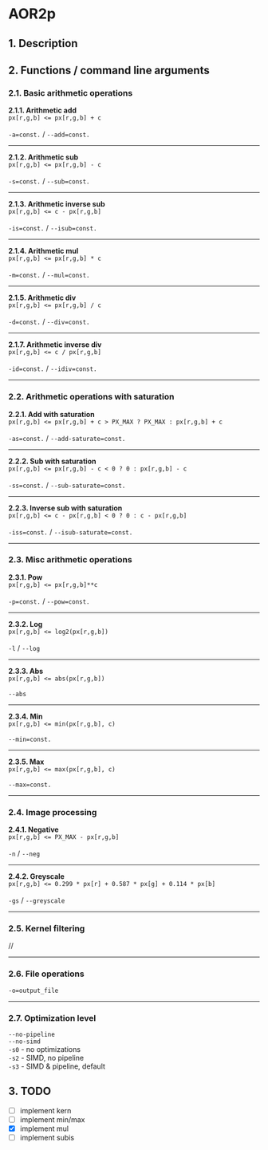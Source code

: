 # AOR2p
## 1. Description

## 2. Functions / command line arguments
### 2.1. Basic arithmetic operations
**2.1.1.  Arithmetic add**\
`px[r,g,b] <= px[r,g,b] + c`\
\
`-a=const.` / `--add=const.`
___
**2.1.2.  Arithmetic sub**\
`px[r,g,b] <= px[r,g,b] - c`\
\
`-s=const.` / `--sub=const.`
___
**2.1.3.  Arithmetic inverse sub**\
`px[r,g,b] <= c - px[r,g,b]`\
\
`-is=const.` / `--isub=const.`
___
**2.1.4.  Arithmetic mul**\
`px[r,g,b] <= px[r,g,b] * c`\
\
`-m=const.` / `--mul=const.`
___
**2.1.5.  Arithmetic div**\
`px[r,g,b] <= px[r,g,b] / c`\
\
`-d=const.` / `--div=const.`
___
**2.1.7.  Arithmetic inverse div**\
`px[r,g,b] <= c / px[r,g,b]`\
\
`-id=const.` / `--idiv=const.`
___
### 2.2. Arithmetic operations with saturation
**2.2.1. Add with saturation**\
`px[r,g,b] <= px[r,g,b] + c > PX_MAX ? PX_MAX : px[r,g,b] + c`\
\
`-as=const.` / `--add-saturate=const.`
___
**2.2.2. Sub with saturation**\
`px[r,g,b] <= px[r,g,b] - c < 0 ? 0 : px[r,g,b] - c`\
\
`-ss=const.` / `--sub-saturate=const.`
___
**2.2.3. Inverse sub with saturation**\
`px[r,g,b] <= c - px[r,g,b] < 0 ? 0 : c - px[r,g,b]`\
\
`-iss=const.` / `--isub-saturate=const.`
___
### 2.3. Misc arithmetic operations
**2.3.1.  Pow**\
`px[r,g,b] <= px[r,g,b]**c`\
\
`-p=const.` / `--pow=const.`
___
**2.3.2.  Log**\
`px[r,g,b] <= log2(px[r,g,b])`\
\
`-l` / `--log`
___
**2.3.3.  Abs**\
`px[r,g,b] <= abs(px[r,g,b])`\
\
`--abs`
___
**2.3.4.  Min**\
`px[r,g,b] <= min(px[r,g,b], c)`\
\
`--min=const.`
___
**2.3.5.  Max**\
`px[r,g,b] <= max(px[r,g,b], c)`\
\
`--max=const.`
___
### 2.4. Image processing
**2.4.1.  Negative**\
`px[r,g,b] <= PX_MAX - px[r,g,b]`\
\
`-n` / `--neg`
___
**2.4.2.  Greyscale**\
`px[r,g,b] <= 0.299 * px[r] + 0.587 * px[g] + 0.114 * px[b]`\
\
`-gs` / `--greyscale`
___
### 2.5. Kernel filtering
//
___
### 2.6. File operations
`-o=output_file`
___
### 2.7. Optimization level
`--no-pipeline`\
`--no-simd`\
`-s0` - no optimizations\
`-s2` - SIMD, no pipeline\
`-s3` - SIMD & pipeline, default
## 3. TODO
- [ ] implement kern
- [ ] implement min/max
- [x] implement mul
- [ ] implement subis
